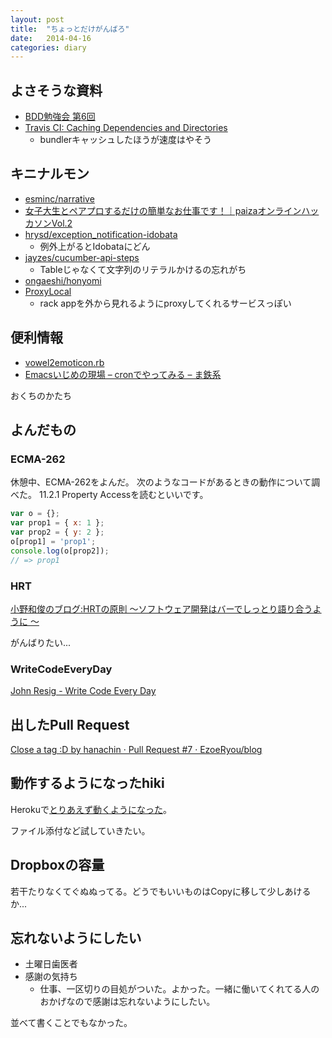 ```yaml
---
layout: post
title:  "ちょっとだけがんばろ"
date:   2014-04-16
categories: diary
---
```


## よさそうな資料
- [BDD勉強会 第6回](http://www.slideshare.net/zakihaya/bdd-6)
- [Travis CI: Caching Dependencies and Directories](http://docs.travis-ci.com/user/caching/)
  - bundlerキャッシュしたほうが速度はやそう

## キニナルモン
- [esminc/narrative](https://github.com/esminc/narrative)
- [女子大生とペアプロするだけの簡単なお仕事です！｜paizaオンラインハッカソンVol.2](https://paiza.jp/poh/paizen)
- [hrysd/exception_notification-idobata](https://github.com/hrysd/exception_notification-idobata)
  - 例外上がるとIdobataにどん
- [jayzes/cucumber-api-steps](https://github.com/jayzes/cucumber-api-steps)
  - Tableじゃなくて文字列のリテラルかけるの忘れがち
- [ongaeshi/honyomi](https://github.com/ongaeshi/honyomi)
- [ProxyLocal](http://proxylocal.com/)
  - rack appを外から見れるようにproxyしてくれるサービスっぽい

## 便利情報
- [vowel2emoticon.rb](https://gist.github.com/iori-o/10358124)
- [Emacsいじめの現場 – cronでやってみる – ま鉄系](http://jre655.com/2013/12/03/emacs%E3%81%84%E3%81%98%E3%82%81%E3%81%AE%E7%8F%BE%E5%A0%B4-cron%E3%81%A7%E3%82%84%E3%81%A3%E3%81%A6%E3%81%BF%E3%82%8B/)

おくちのかたち

## よんだもの
### ECMA-262
休憩中、ECMA-262をよんだ。
次のようなコードがあるときの動作について調べた。
11.2.1 Property Accessを読むといいです。


``` javascript
var o = {};
var prop1 = { x: 1 };
var prop2 = { y: 2 };
o[prop1] = 'prop1';
console.log(o[prop2]);
// => prop1
```

### HRT
[小野和俊のブログ:HRTの原則 ～ソフトウェア開発はバーでしっとり語り合うように ～](http://blog.livedoor.jp/lalha/archives/50496623.html)

がんばりたい...

### WriteCodeEveryDay
[John Resig - Write Code Every Day](http://ejohn.org/blog/write-code-every-day/)

## 出したPull Request
[Close a tag :D by hanachin · Pull Request #7 · EzoeRyou/blog](https://github.com/EzoeRyou/blog/pull/7)

## 動作するようになったhiki
Herokuで[とりあえず動くようになった](http://okinawarb-hiki.herokuapp.com/)。

ファイル添付など試していきたい。

## Dropboxの容量
若干たりなくてぐぬぬってる。どうでもいいものはCopyに移して少しあけるか...

## 忘れないようにしたい
- 土曜日歯医者
- 感謝の気持ち
  - 仕事、一区切りの目処がついた。よかった。一緒に働いてくれてる人のおかげなので感謝は忘れないようにしたい。

並べて書くことでもなかった。
